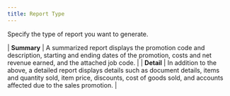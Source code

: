 ```yaml
---
title: Report Type
---
```



Specify the type of report you want to generate.


| **Summary** | A summarized report displays the promotion code and description, starting  and ending dates of the promotion, costs and net revenue earned, and the  attached job code. |
| **Detail** | In addition to the above, a detailed report displays details such as  document details, items and quantity sold, item price, discounts, cost  of goods sold, and accounts affected due to the sales promotion. |

